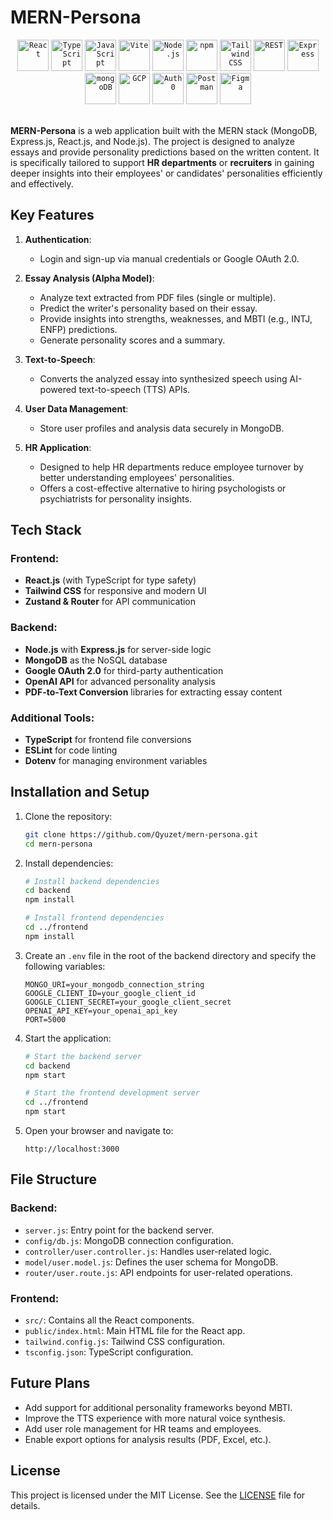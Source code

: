 # MERN-Persona
<div align="center">
	<code><img width="50" src="https://user-images.githubusercontent.com/25181517/183897015-94a058a6-b86e-4e42-a37f-bf92061753e5.png" alt="React" title="React"/></code>
	<code><img width="50" src="https://user-images.githubusercontent.com/25181517/183890598-19a0ac2d-e88a-4005-a8df-1ee36782fde1.png" alt="TypeScript" title="TypeScript"/></code>
	<code><img width="50" src="https://user-images.githubusercontent.com/25181517/117447155-6a868a00-af3d-11eb-9cfe-245df15c9f3f.png" alt="JavaScript" title="JavaScript"/></code>
	<code><img width="50" src="https://github-production-user-asset-6210df.s3.amazonaws.com/62091613/261395532-b40892ef-efb8-4b0e-a6b5-d1cfc2f3fc35.png" alt="Vite" title="Vite"/></code>
	<code><img width="50" src="https://user-images.githubusercontent.com/25181517/183568594-85e280a7-0d7e-4d1a-9028-c8c2209e073c.png" alt="Node.js" title="Node.js"/></code>
	<code><img width="50" src="https://user-images.githubusercontent.com/25181517/121401671-49102800-c959-11eb-9f6f-74d49a5e1774.png" alt="npm" title="npm"/></code>
	<code><img width="50" src="https://user-images.githubusercontent.com/25181517/202896760-337261ed-ee92-4979-84c4-d4b829c7355d.png" alt="Tailwind CSS" title="Tailwind CSS"/></code>
	<code><img width="50" src="https://user-images.githubusercontent.com/25181517/192107858-fe19f043-c502-4009-8c47-476fc89718ad.png" alt="REST" title="REST"/></code>
	<code><img width="50" src="https://user-images.githubusercontent.com/25181517/183859966-a3462d8d-1bc7-4880-b353-e2cbed900ed6.png" alt="Express" title="Express"/></code>
	<code><img width="50" src="https://user-images.githubusercontent.com/25181517/182884177-d48a8579-2cd0-447a-b9a6-ffc7cb02560e.png" alt="mongoDB" title="mongoDB"/></code>
	<code><img width="50" src="https://user-images.githubusercontent.com/25181517/183911547-990692bc-8411-4878-99a0-43506cdb69cf.png" alt="GCP" title="GCP"/></code>
	<code><img width="50" src="https://cdn.brighttalk.com/ams/california/images/channel/19357/image_840418.png" alt="Auth0" title="Auth0"/></code>
	<code><img width="50" src="https://user-images.githubusercontent.com/25181517/192109061-e138ca71-337c-4019-8d42-4792fdaa7128.png" alt="Postman" title="Postman"/></code>
	<code><img width="50" src="https://user-images.githubusercontent.com/25181517/189715289-df3ee512-6eca-463f-a0f4-c10d94a06b2f.png" alt="Figma" title="Figma"/></code>
</div>
<br/>

**MERN-Persona** is a web application built with the MERN stack (MongoDB, Express.js, React.js, and Node.js). The project is designed to analyze essays and provide personality predictions based on the written content. It is specifically tailored to support **HR departments** or **recruiters** in gaining deeper insights into their employees' or candidates' personalities efficiently and effectively.

## Key Features

1. **Authentication**:
   - Login and sign-up via manual credentials or Google OAuth 2.0.
   
2. **Essay Analysis (Alpha Model)**:
   - Analyze text extracted from PDF files (single or multiple).
   - Predict the writer's personality based on their essay.
   - Provide insights into strengths, weaknesses, and MBTI (e.g., INTJ, ENFP) predictions.
   - Generate personality scores and a summary.

3. **Text-to-Speech**:
   - Converts the analyzed essay into synthesized speech using AI-powered text-to-speech (TTS) APIs.

4. **User Data Management**:
   - Store user profiles and analysis data securely in MongoDB.

5. **HR Application**:
   - Designed to help HR departments reduce employee turnover by better understanding employees' personalities.
   - Offers a cost-effective alternative to hiring psychologists or psychiatrists for personality insights.

## Tech Stack

### Frontend:
- **React.js** (with TypeScript for type safety)
- **Tailwind CSS** for responsive and modern UI
- **Zustand & Router** for API communication

### Backend:
- **Node.js** with **Express.js** for server-side logic
- **MongoDB** as the NoSQL database
- **Google OAuth 2.0** for third-party authentication
- **OpenAI API** for advanced personality analysis
- **PDF-to-Text Conversion** libraries for extracting essay content

### Additional Tools:
- **TypeScript** for frontend file conversions
- **ESLint** for code linting
- **Dotenv** for managing environment variables

## Installation and Setup

1. Clone the repository:
   ```bash
   git clone https://github.com/Qyuzet/mern-persona.git
   cd mern-persona
   ```

2. Install dependencies:
   ```bash
   # Install backend dependencies
   cd backend
   npm install
   
   # Install frontend dependencies
   cd ../frontend
   npm install
   ```

3. Create an `.env` file in the root of the backend directory and specify the following variables:
   ```env
   MONGO_URI=your_mongodb_connection_string
   GOOGLE_CLIENT_ID=your_google_client_id
   GOOGLE_CLIENT_SECRET=your_google_client_secret
   OPENAI_API_KEY=your_openai_api_key
   PORT=5000
   ```

4. Start the application:
   ```bash
   # Start the backend server
   cd backend
   npm start
   
   # Start the frontend development server
   cd ../frontend
   npm start
   ```

5. Open your browser and navigate to:
   ```
   http://localhost:3000
   ```

## File Structure

### Backend:
- `server.js`: Entry point for the backend server.
- `config/db.js`: MongoDB connection configuration.
- `controller/user.controller.js`: Handles user-related logic.
- `model/user.model.js`: Defines the user schema for MongoDB.
- `router/user.route.js`: API endpoints for user-related operations.

### Frontend:
- `src/`: Contains all the React components.
- `public/index.html`: Main HTML file for the React app.
- `tailwind.config.js`: Tailwind CSS configuration.
- `tsconfig.json`: TypeScript configuration.

## Future Plans
- Add support for additional personality frameworks beyond MBTI.
- Improve the TTS experience with more natural voice synthesis.
- Add user role management for HR teams and employees.
- Enable export options for analysis results (PDF, Excel, etc.).

## License
This project is licensed under the MIT License. See the [LICENSE](LICENSE) file for details.
